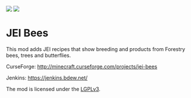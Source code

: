 [![](http://cf.way2muchnoise.eu/full_jei-bees_downloads.svg)](https://www.curseforge.com/minecraft/mc-mods/jei-bees)
[![](http://cf.way2muchnoise.eu/versions/jei-bees.svg)](https://www.curseforge.com/minecraft/mc-mods/jei-bees)

# JEI Bees

This mod adds JEI recipes that show breeding and products from Forestry bees, trees and butterflies.

CurseForge: http://minecraft.curseforge.com/projects/jei-bees

Jenkins: https://jenkins.bdew.net/

The mod is licensed under the [LGPLv3](https://www.gnu.org/licenses/lgpl-3.0.en.html).
